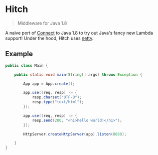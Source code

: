 # Hitch

> Middleware for Java 1.8

A naive port of [Connect](http://www.senchalabs.org/connect) to Java 1.8 to try out Java's fancy new Lambda support!  Under the hood, Hitch uses [netty](http://netty.io).

## Example

```java
public class Main {

    public static void main(String[] args) throws Exception {

        App app = App.create();

        app.use((req, resp) -> {
            resp.charset("UTF-8");
            resp.type("text/html");
        });

        app.use((req, resp) -> {
            resp.send(200, "<h1>hello world!</h1>");
        });

        HttpServer.createHttpServer(app).listen(8888);

    }
}
```
